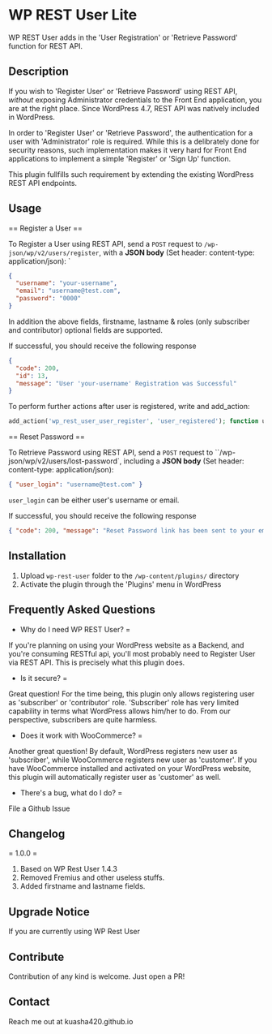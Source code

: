 # WP REST User Lite

WP REST User adds in the 'User Registration' or 'Retrieve Password' function for REST API.

## Description

If you wish to 'Register User' or 'Retrieve Password' using REST API, _without_ exposing Administrator credentials to the Front End application, you are at the right place. Since WordPress 4.7, REST API was natively included in WordPress.

In order to 'Register User' or 'Retrieve Password', the authentication for a user with 'Administrator' role is required. While this is a delibrately done for security reasons, such implementation makes it very hard for Front End applications to implement a simple 'Register' or 'Sign Up' function.

This plugin fullfills such requirement by extending the existing WordPress REST API endpoints.

## Usage

== Register a User ==

To Register a User using REST API, send a `POST` request to `/wp-json/wp/v2/users/register`, with a **JSON body** (Set header: content-type: application/json):
`

```json
{
  "username": "your-username",
  "email": "username@test.com",
  "password": "0000"
}
```

In addition the above fields, firstname, lastname & roles (only subscriber and contributor) optional fields are supported.

If successful, you should receive the following response

```json
{
  "code": 200,
  "id": 13,
  "message": "User 'your-username' Registration was Successful"
}
```

To perform further actions after user is registered, write and add_action:

```php
add_action('wp_rest_user_user_register', 'user_registered'); function user_registered($user) { // Do Something }
```

== Reset Password ==

To Retrieve Password using REST API, send a `POST` request to ``/wp-json/wp/v2/users/lost-password`, including a **JSON body** (Set header: content-type: application/json):

```json
{ "user_login": "username@test.com" }
```

`user_login` can be either user's username or email.

If successful, you should receive the following response

```json
{ "code": 200, "message": "Reset Password link has been sent to your email." }
```

## Installation

1. Upload `wp-rest-user` folder to the `/wp-content/plugins/` directory
2. Activate the plugin through the 'Plugins' menu in WordPress

## Frequently Asked Questions

- Why do I need WP REST User? =

If you're planning on using your WordPress website as a Backend, and you're consuming RESTful api, you'll most probably need to Register User via REST API. This is precisely what this plugin does.

- Is it secure? =

Great question! For the time being, this plugin only allows registering user as 'subscriber' or 'contributor' role. 'Subscriber' role has very limited capability in terms what WordPress allows him/her to do. From our perspective, subscribers are quite harmless.

- Does it work with WooCommerce? =

Another great question! By default, WordPress registers new user as 'subscriber', while WooCommerce registers new user as 'customer'.
If you have WooCommerce installed and activated on your WordPress website, this plugin will automatically register user as 'customer' as well.

- There's a bug, what do I do? =

File a Github Issue

## Changelog

= 1.0.0 =

1. Based on WP Rest User 1.4.3
2. Removed Fremius and other useless stuffs.
3. Added firstname and lastname fields.

## Upgrade Notice

If you are currently using WP Rest User

## Contribute

Contribution of any kind is welcome. Just open a PR!

## Contact

Reach me out at kuasha420.github.io

